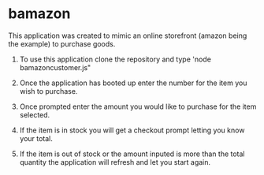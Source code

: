 # bamazon

This application was created to mimic an online storefront (amazon being the example) to purchase goods. 

1. To use this application clone the repository and type 'node bamazoncustomer.js"

2. Once the application has booted up enter the number for the item you wish to purchase. 

3. Once prompted enter the amount you would like to purchase for the item selected. 

4. If the item is in stock you will get a checkout prompt letting you know your total.

5. If the item is out of stock or the amount inputed is more than the total quantity the application will refresh and let you start again. 